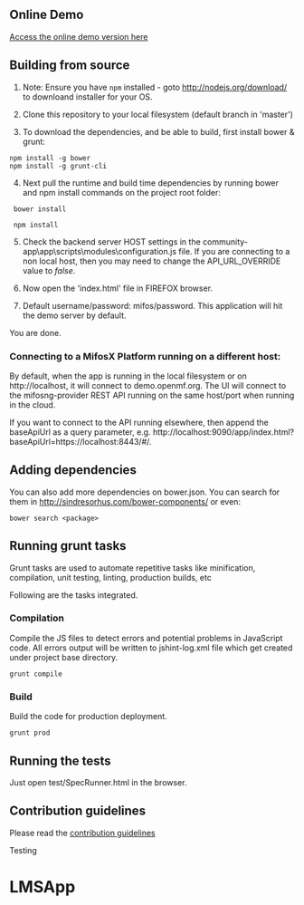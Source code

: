## Online Demo

<a target="_blank" href="https://demo.openmf.org/beta">Access the online demo version here</a>


## Building from source

1. Note: Ensure you have ```npm``` installed - goto http://nodejs.org/download/ to downloand installer for your OS.

2. Clone this repository to your local filesystem (default branch in 'master')

3. To download the dependencies, and be able to build, first install bower & grunt:
```
npm install -g bower
npm install -g grunt-cli
```
4. Next pull the runtime and build time dependencies by running bower and npm install commands on the project root folder:
```
 bower install
```
```
 npm install 
```

5. Check the backend server HOST settings in the community-app\app\scripts\modules\configuration.js file. If you are connecting to a non local host, then you may need to change the API_URL_OVERRIDE value to *false*.

6. Now open the 'index.html' file in FIREFOX browser. 

7. Default username/password: mifos/password. This application will hit the demo server by default.

You are done.

### Connecting to a MifosX Platform running on a different host:

By default, when the app is running in the local filesystem or on http://localhost, it will connect to demo.openmf.org.
The UI will connect to the mifosng-provider REST API running on the same host/port when running in the cloud.

If you want to connect to the API running elsewhere, then append the baseApiUrl as a query parameter,
e.g. http://localhost:9090/app/index.html?baseApiUrl=https://localhost:8443/#/.

## Adding dependencies

You can also add more dependencies on bower.json. 
You can search for them in http://sindresorhus.com/bower-components/ or even:

```
bower search <package>
```

## Running grunt tasks

Grunt tasks are used to automate repetitive tasks like minification, compilation, unit testing, linting, production builds, etc

Following are the tasks integrated.

### Compilation

Compile the JS files to detect errors and potential problems in JavaScript code. All errors output will be written to jshint-log.xml file which get created under project base directory.

```
grunt compile
```

### Build

Build the code for production deployment.

```
grunt prod
```


## Running the tests

Just open test/SpecRunner.html in the browser.

## Contribution guidelines

Please read the <a href="https://github.com/openMF/community-app/blob/master/Contributing.md" >contribution guidelines</a>


Testing
# LMSApp
